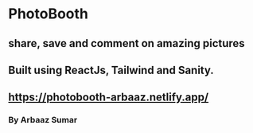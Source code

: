 # PhotoBooth

## share, save and comment on amazing pictures

## Built using ReactJs, Tailwind and Sanity.

## https://photobooth-arbaaz.netlify.app/

### By Arbaaz Sumar

